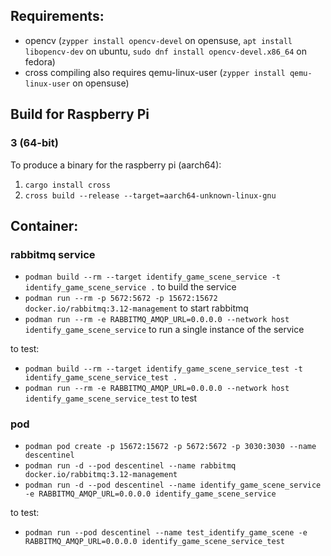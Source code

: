 ## Requirements:

- opencv (`zypper install opencv-devel` on opensuse, `apt install libopencv-dev` on ubuntu, `sudo dnf install opencv-devel.x86_64` on fedora)
- cross compiling also requires qemu-linux-user (`zypper install qemu-linux-user` on opensuse)

## Build for Raspberry Pi

### 3 (64-bit)

To produce a binary for the raspberry pi (aarch64):

1. `cargo install cross`
2. `cross build --release --target=aarch64-unknown-linux-gnu`

## Container:

### rabbitmq service

- `podman build --rm --target identify_game_scene_service -t identify_game_scene_service .` to build the service
- `podman run --rm -p 5672:5672 -p 15672:15672 docker.io/rabbitmq:3.12-management` to start rabbitmq
- `podman run --rm -e RABBITMQ_AMQP_URL=0.0.0.0 --network host identify_game_scene_service` to run a single instance of the service

to test:

- `podman build --rm --target identify_game_scene_service_test -t identify_game_scene_service_test .`
- `podman run --rm -e RABBITMQ_AMQP_URL=0.0.0.0 --network host identify_game_scene_service_test` to test

### pod

- `podman pod create -p 15672:15672 -p 5672:5672 -p 3030:3030 --name descentinel`
- `podman run -d --pod descentinel --name rabbitmq docker.io/rabbitmq:3.12-management`
- `podman run -d --pod descentinel --name identify_game_scene_service -e RABBITMQ_AMQP_URL=0.0.0.0 identify_game_scene_service`

to test:

- `podman run --pod descentinel --name test_identify_game_scene -e RABBITMQ_AMQP_URL=0.0.0.0 identify_game_scene_service_test`
